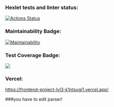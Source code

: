 ### Hexlet tests and linter status:
[![Actions Status](https://github.com/k1ntsugi1/frontend-project-lvl3/workflows/hexlet-check/badge.svg)](https://github.com/k1ntsugi1/frontend-project-lvl3/actions)
### Maintainability Badge:
[![Maintainability](https://api.codeclimate.com/v1/badges/376681579f70502eda39/maintainability)](https://codeclimate.com/github/k1ntsugi1/frontend-project-lvl3/maintainability)
### Test Coverage Badge:
<a href="https://codeclimate.com/github/k1ntsugi1/frontend-project-lvl3/test_coverage"><img src="https://api.codeclimate.com/v1/badges/376681579f70502eda39/test_coverage" /></a>
### Vercel:
https://frontend-project-lvl3-k1ntsugi1.vercel.app/

###you have to edit parser!
